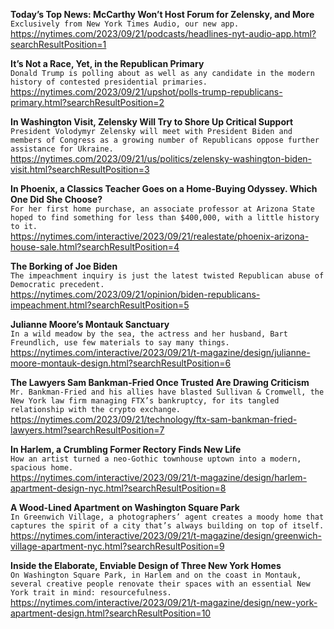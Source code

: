 **Today’s Top News: McCarthy Won’t Host Forum for Zelensky, and More**\
`Exclusively from New York Times Audio, our new app.`\
https://nytimes.com/2023/09/21/podcasts/headlines-nyt-audio-app.html?searchResultPosition=1

**It’s Not a Race, Yet, in the Republican Primary**\
`Donald Trump is polling about as well as any candidate in the modern history of contested presidential primaries.`\
https://nytimes.com/2023/09/21/upshot/polls-trump-republicans-primary.html?searchResultPosition=2

**In Washington Visit, Zelensky Will Try to Shore Up Critical Support**\
`President Volodymyr Zelensky will meet with President Biden and members of Congress as a growing number of Republicans oppose further assistance for Ukraine.`\
https://nytimes.com/2023/09/21/us/politics/zelensky-washington-biden-visit.html?searchResultPosition=3

**In Phoenix, a Classics Teacher Goes on a Home-Buying Odyssey. Which One Did She Choose?**\
`For her first home purchase, an associate professor at Arizona State hoped to find something for less than $400,000, with a little history to it.`\
https://nytimes.com/interactive/2023/09/21/realestate/phoenix-arizona-house-sale.html?searchResultPosition=4

**The Borking of Joe Biden**\
`The impeachment inquiry is just the latest twisted Republican abuse of Democratic precedent.`\
https://nytimes.com/2023/09/21/opinion/biden-republicans-impeachment.html?searchResultPosition=5

**Julianne Moore’s Montauk Sanctuary**\
`In a wild meadow by the sea, the actress and her husband, Bart Freundlich, use few materials to say many things.`\
https://nytimes.com/interactive/2023/09/21/t-magazine/design/julianne-moore-montauk-design.html?searchResultPosition=6

**The Lawyers Sam Bankman-Fried Once Trusted Are Drawing Criticism**\
`Mr. Bankman-Fried and his allies have blasted Sullivan & Cromwell, the New York law firm managing FTX’s bankruptcy, for its tangled relationship with the crypto exchange.`\
https://nytimes.com/2023/09/21/technology/ftx-sam-bankman-fried-lawyers.html?searchResultPosition=7

**In Harlem, a Crumbling Former Rectory Finds New Life**\
`How an artist turned a neo-Gothic townhouse uptown into a modern, spacious home.`\
https://nytimes.com/interactive/2023/09/21/t-magazine/design/harlem-apartment-design-nyc.html?searchResultPosition=8

**A Wood-Lined Apartment on Washington Square Park**\
`In Greenwich Village, a photographers’ agent creates a moody home that captures the spirit of a city that’s always building on top of itself.`\
https://nytimes.com/interactive/2023/09/21/t-magazine/design/greenwich-village-apartment-nyc.html?searchResultPosition=9

**Inside the Elaborate, Enviable Design of Three New York Homes**\
`On Washington Square Park, in Harlem and on the coast in Montauk, several creative people renovate their spaces with an essential New York trait in mind: resourcefulness.`\
https://nytimes.com/interactive/2023/09/21/t-magazine/design/new-york-apartment-design.html?searchResultPosition=10

